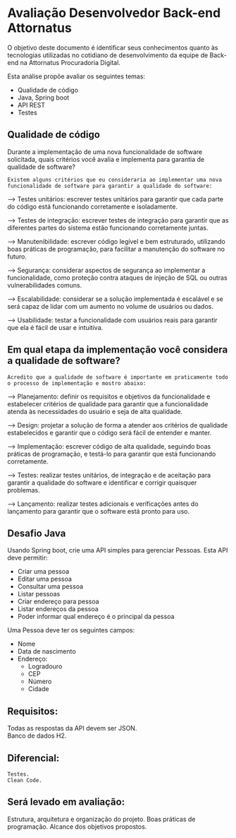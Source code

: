 # Avaliação Desenvolvedor Back-end Attornatus

O objetivo deste documento é identificar seus conhecimentos quanto às tecnologias utilizadas no cotidiano de desenvolvimento da equipe de Back-end na Attornatus Procuradoria Digital.

Esta análise propõe avaliar os seguintes temas: 

- Qualidade de código
- Java, Spring boot
- API REST
- Testes


## Qualidade de código

  Durante a implementação de uma nova funcionalidade de software solicitada, quais critérios você avalia e implementa para garantia de qualidade de software?

	Existem alguns critérios que eu consideraria ao implementar uma nova funcionalidade de software para garantir a qualidade do software:

  --> Testes unitários: escrever testes unitários para garantir que cada parte do código está funcionando corretamente e isoladamente.

  --> Testes de integração: escrever testes de integração para garantir que as diferentes partes do sistema estão funcionando corretamente juntas.

  --> Manutenibilidade: escrever código legível e bem estruturado, utilizando boas práticas de programação, para facilitar a manutenção do software no futuro.

  --> Segurança: considerar aspectos de segurança ao implementar a funcionalidade, como proteção contra ataques de injeção de SQL ou outras vulnerabilidades comuns.

  --> Escalabilidade: considerar se a solução implementada é escalável e se será capaz de lidar com um aumento no volume de usuários ou dados.

  --> Usabilidade: testar a funcionalidade com usuários reais para garantir que ela é fácil de usar e intuitiva.

## Em qual etapa da implementação você considera a qualidade de software?

	Acredito que a qualidade de software é importante em praticamente todo o processo de implementação e mostro abaixo:
  
 --> Planejamento: definir os requisitos e objetivos da funcionalidade e estabelecer critérios de qualidade para garantir que a funcionalidade atenda às necessidades do usuário e seja de alta qualidade.

 --> Design: projetar a solução de forma a atender aos critérios de qualidade estabelecidos e garantir que o código será fácil de entender e manter.

 --> Implementação: escrever código de alta qualidade, seguindo boas práticas de programação, e testá-lo para garantir que está funcionando corretamente.

 --> Testes: realizar testes unitários, de integração e de aceitação para garantir a qualidade do software e identificar e corrigir quaisquer problemas.

 --> Lançamento: realizar testes adicionais e verificações antes do lançamento para garantir que o software está pronto para uso.

	
## Desafio Java

Usando Spring boot, crie uma API simples para gerenciar Pessoas. Esta API deve permitir:  

 - Criar uma pessoa
 - Editar uma pessoa
 - Consultar uma pessoa
 - Listar pessoas
 - Criar endereço para pessoa
 - Listar endereços da pessoa
 - Poder informar qual endereço é o principal da pessoa  

Uma Pessoa deve ter os seguintes campos:  
- Nome
- Data de nascimento
- Endereço:
    - Logradouro 
    - CEP
    - Número
    - Cidade

## Requisitos:
 Todas as respostas da API devem ser JSON.  
 Banco de dados H2.

## Diferencial:
	Testes.
	Clean Code.
 
## Será levado em avaliação:
 Estrutura, arquitetura e organização do projeto. 
 Boas práticas de programação.
 Alcance dos objetivos propostos.
